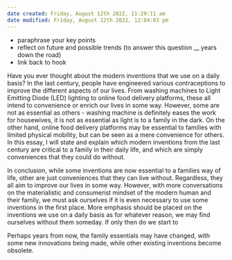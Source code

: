 ```yaml
---
date created: Friday, August 12th 2022, 11:29:11 am
date modified: Friday, August 12th 2022, 12:04:03 pm
---
```

- paraphrase your key points
- reflect on future and possible trends (to answer this question __ years down the road)
- link back to hook

Have you ever thought about the modern inventions that we use on a daily basis? In the last century, people have engineered various contraceptions to improve the different aspects of our lives. From washing machines to Light Emitting Diode (LED) lighting to online food delivery platforms, these all intend to convenience or enrich our lives in some way. However, some are not as essential as others - washing machine is definitely eases the work for housewives, it is not as essential as light is to a family in the dark. On the other hand, online food delivery platforms may be essential to families with limited physical mobility, but can be seen as a mere convenience for others. In this essay, I will state and explain which modern inventions from the last century are critical to a family in their daily life, and which are simply conveniences that they could do without.


In conclusion, while some inventions are now essential to a families way of life, other are just conveniences that they can live without. Regardless, they all aim to improve our lives in some way. However, with more conversations on the materialistic and consumerist mindset of the modern human and their family, we must ask ourselves if it is even necessary to use some inventions in the first place. More emphasis should be placed on the inventions we use on a daily basis as for whatever reason, we may find ourselves without them someday. If only then do we start to 

Perhaps years from now, the family essentials may have changed, with some new innovations being made, while other existing inventions become obsolete.